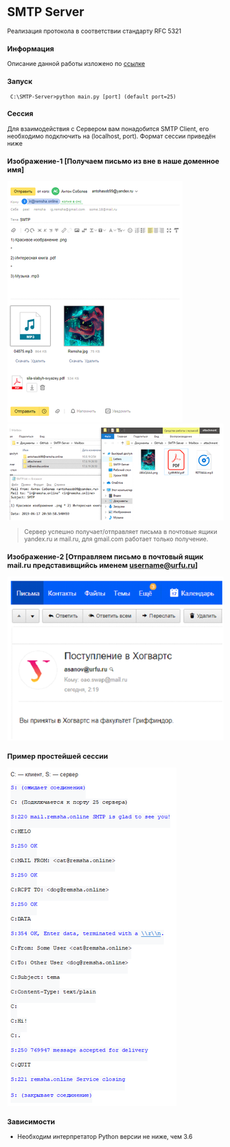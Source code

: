 # SMTP Server
Реализация протокола в соответствии стандарту RFC 5321

### Информация
Описание данной работы изложено по [ссылке](https://drive.google.com/open?id=1wqg_qWe2PHAdq0MPPVMRYyJUvzZvYHtp)

### Запуск
```
 C:\SMTP-Server>python main.py [port] (default port=25) 
```

### Сессия
Для взаимодействия с Сервером вам понадобится SMTP Client, его необходимо подключить на (localhost, port). Формат сессии приведён ниже

### Изображение-1 [Получаем письмо из вне в наше доменное имя]
![Screenshot](screenshots/image_1.png)
![Screenshot](screenshots/image_2.png)

>Сервер успешно получает/отправляет письма в почтовые ящики yandex.ru и mail.ru, для gmail.com работает только получение.

### Изображение-2 [Отправляем письмо в почтовый ящик mail.ru представивщийсь именем username@urfu.ru]
![Screenshot](screenshots/image_3.png)

### Пример простейшей сессии
![Screenshot](screenshots/image_4.png)

### Зависимости
- Необходим интерпретатор Python версии не ниже, чем 3.6
